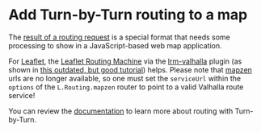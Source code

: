 # Add Turn-by-Turn routing to a map

The [result of a routing request](api-reference/#outputs-of-a-route) is a special format that needs some processing to show in a JavaScript-based web map application.

For [Leaflet](http://leafletjs.com/), the [Leaflet Routing Machine](https://www.liedman.net/leaflet-routing-machine/) via the [lrm-valhalla](https://github.com/valhalla/lrm-valhalla) plugin (as shown in [this outdated, but good tutorial](https://github.com/valhalla/valhalla-docs/blob/master/turn-by-turn/add-routing-to-a-map.md)) helps.
Please note that [mapzen](https://github.com/mapzen/mapzen.js) urls are no longer available, so one must set the ```serviceUrl``` within the ```options``` of the ```L.Routing.mapzen``` router to point to a valid Valhalla route service!

You can review the [documentation](api-reference.md) to learn more about routing with Turn-by-Turn.
